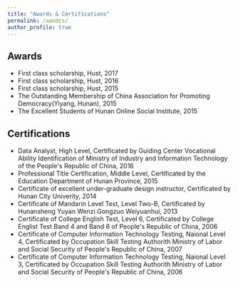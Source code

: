 ```yaml
---
title: "Awards & Certifications"
permalink: /aandcs/
author_profile: true
---
```


## Awards
+ First class scholarship, Hust, 2017<br>
+ First class scholarship, Hust, 2016<br>
+ First class scholarship, Hust, 2015<br>
+ The Outstanding Membership of China Association for Promoting Democracy(Yiyang, Hunan), 2015<br>
+ The Excellent Students of Hunan Online Social Institute, 2015

## Certifications
+ Data Analyst, High Level, Certificated by Guiding Center Vocational Ability Identification of Ministry of Industry and Information Technology of the People's Republic of China, 2016<br>
+ Professional Title Certification, Middle Level, Certificated by the Education Department of Hunan Province, 2015<br>
+ Certificate of excellent under-graduate design instructor, Certificated by Hunan City Univerity, 2014<br>
+ Certificate of Mandarin Level Test, Level Two-B, Certificated by Hunansheng Yuyan Wenzi Gongzuo Weiyuanhui, 2013<br>
+ Certificate of College English Test, Level 6, Certificated by College Englist Test Band 4 and Band 6 of People's Republic of China, 2006<br>
+ Certificate of Computer Information Technology Testing, Naional Level 4, Certificated by Occupation Skill Testing Authorith Ministry of Labor and Social Security of People's Republic of China, 2007<br>
+ Certificate of Computer Information Technology Testing, Naional Level 3, Certificated by Occupation Skill Testing Authorith Ministry of Labor and Social Security of People's Republic of China, 2006<br>
